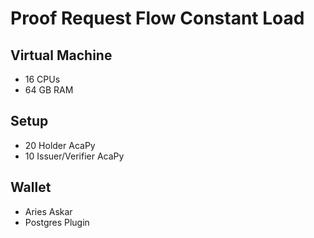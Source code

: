 # Proof Request Flow Constant Load

## Virtual Machine
- 16 CPUs
- 64 GB RAM

## Setup
- 20 Holder AcaPy
- 10 Issuer/Verifier AcaPy                             

## Wallet
- Aries Askar
- Postgres Plugin